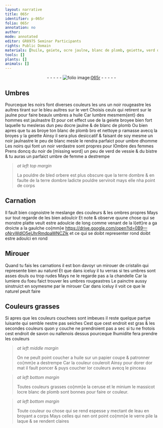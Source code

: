 ```yaml
---
layout: narrative
title: 065r
identifier: p-065r
folio: 065r
annotation: no
author:
mode: annotated
editor: GR8975 Seminar Participants
rights: Public Domain
materials: [huile, geiete, ocre jaulne, blanc de plomb, geiette, verd de vessie, bistre, bled orbere, terre dombre, cristalin, savon, papier, or, or couleurs, ceruse, minium, massicot, ocre, or couleur, eau, verre, laque]
tools: []
plants: []
animals: []
---
```


<div class="folio" align="center">- - - - - <a href="http://gallica.bnf.fr/ark:/12148/btv1b10500001g/f135.image" target="_blank"><img src="https://cu-mkp.github.io/2017-workshop-edition/assets/photo-icon.png" alt="folio image: " style="display:inline-block; margin-bottom:-3px;"/>065r</a> - - - - - </div>  
  

## Umbres

 
Pourceque les noirs font diverses couleurs les uns un noir rougeastre
 les aultres tirant sur le bleu aultres sur le vert Choisis ceulx
 qui retirent sur le jaulne pour faire beaulx umbres a <span class="m">huile</span> Car
 lumbre mesmem{ent} des hommes est jaulnastre Et pour cet effect use
 de la <span class="m">geiete</span> broyee bien fort laquelle tu mesleras dun peu d<span class="m">ocre jaulne</span> & de
 <span class="m">blanc de plomb</span> Ou bien apres que tu as broye ton <span class="m">blanc de plomb</span>
 bro et nettoye p ramasse avecq la  broyes y la <span class="m">geiette</span> Ainsy il
 sera plus desiccatif & faisant de soy mesme un noir jaulnastre
 le peu de blanc mesle le rendra parfaict pour umbre dhomme
 Les noirs qui font un noir verdastre sont propres pour lOmbre
 des femmes Prens doncq du noir de [missing word] un peu de <span class="m">verd de
 vessie</span> & du <span class="m">bistre</span> & tu auras un parfaict umbre de femme a destrempe
 
> *at left top margin*
> 
>   La pouldre
 de <span class="m">bled orbere</span>
 est plus obscure
 que la <span class="m">terre
 dombre</span> & en
 faulte de la
 <span class="m">terre dombre</span>
 ladicte pouldre
 serviroit mays
 elle nha point
 de corps
 
 
  

## Carnation

 
Il fault bien cognoistre le meslange des couleurs & les ombres
 propres Mays sur tout regarde de les bien adoulcir Et
 note & observe quune chose qui se monstre platte veult estre
 adoulcie de long comme venant de la l{ett}re a ga droicte a la
 gaulche co{mm}e   https://drive.google.com/open?id=0B9—oNrvWdlO5eUhrRmdpaWNCZlk  et ce qui se doibt representer rond
 doibt estre adoulci en rond
 
 
  

## Mirouer

 
Quand tu fais les carnations il est bon davoyr un mirouer de
 <span class="m">cristalin</span> qui represente bien au naturel Et que dans iceluy
 il tu verras si tes umbres sont asses douls ou trop rudes
 Mays ne le regarde pas a la chandelle Car la lumiere du foeu
 faict trouver les umbres rougeastres Le painctre aussy sinstruict
 en soymesme par le mirouer Car dans iceluy il voit ce que le
 naturel peult faire
 
 
  

## Couleurs grasses

 
Si apres que les couleurs couchees sont imbeues il reste quelque
 partye luisante qui semble nestre pas seiches Cest que cest endroit
 est gras & les secondes couleurs quon y couche ne prendroient pas a sec
 si tu ne frotois cest endroit de <span class="m">savon</span> ou nallenois dessus pourceque
 lhumidite fera prendre les couleurs
 
> *at left middle margin*
> 
>   On ne peult
 point coucher
 a <span class="m">huile</span> sur un
 <span class="m">papier</span> coupe
 & patronner
 co{mm}e a destrempe
 Car la couleur
 couleroit Ainsy
 pour dorer d<span class="m">or</span> mat
 il fault poncer &
 puys coucher l<span class="m">or couleurs</span>
 avecq le pinceau
 
> *at left bottom margin*
> 
>   Toutes couleurs
 grasses co{mm}e la
 <span class="m">ceruse</span> et le <span class="m">minium</span>
 le <span class="m">massicot</span> l<span class="m">ocre</span>
 <span class="m">blanc de plomb</span>
 sont bonnes pour
 faire <span class="m">or couleur</span>.
 
> *at left bottom margin*
> 
>   Toute couleur ou chose
 qui se rend espesse
 y mectant de l<span class="m">eau</span>
 en broyant a
 corps Mays celles
 qui nen ont point
 co{mm}e le <span class="m">verre</span> pile
 la <span class="m">laque</span> & se
 rendent claires
 
